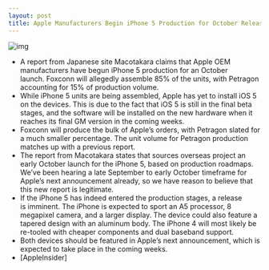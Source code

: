 ```yaml
---
layout: post
title: Apple Manufacturers Begin iPhone 5 Production for October Release
---
```

![img](http://media.idownloadblog.com/wp-content/uploads/2011/08/iphone-5-production.jpg)
* A report from Japanese site Macotakara claims that Apple OEM manufacturers have begun iPhone 5 production for an October launch. Foxconn will allegedly assemble 85% of the units, with Petragon accounting for 15% of production volume.
* While iPhone 5 units are being assembled, Apple has yet to install iOS 5 on the devices. This is due to the fact that iOS 5 is still in the final beta stages, and the software will be installed on the new hardware when it reaches its final GM version in the coming weeks.
* Foxconn will produce the bulk of Apple’s orders, with Petragon slated for a much smaller percentage. The unit volume for Petragon production matches up with a previous report.
* The report from Macotakara states that sources overseas project an early October launch for the iPhone 5, based on production roadmaps. We’ve been hearing a late September to early October timeframe for Apple’s next announcement already, so we have reason to believe that this new report is legitimate.
* If the iPhone 5 has indeed entered the production stages, a release is imminent. The iPhone is expected to sport an A5 processor, 8 megapixel camera, and a larger display. The device could also feature a tapered design with an aluminum body. The iPhone 4 will most likely be re-tooled with cheaper components and dual baseband support.
* Both devices should be featured in Apple’s next announcement, which is expected to take place in the coming weeks.
* [AppleInsider]

